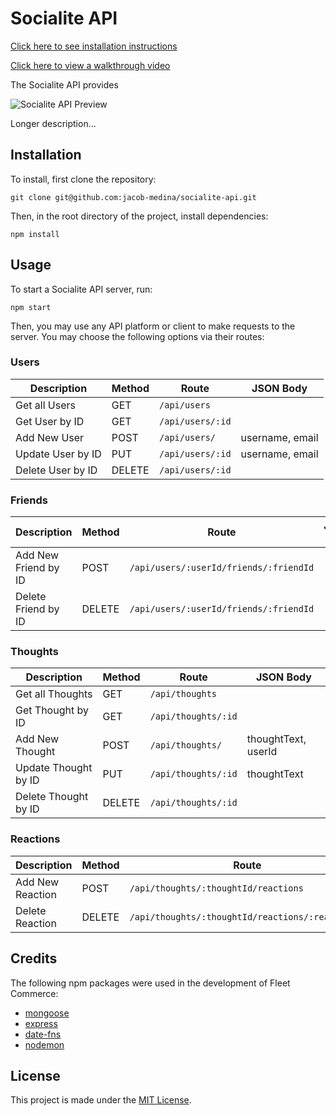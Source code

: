 # Socialite API

[Click here to see installation instructions](#installation)

[Click here to view a walkthrough video]()

The Socialite API provides 

![Socialite API Preview]()

Longer description...

## Installation

To install, first clone the repository:

    git clone git@github.com:jacob-medina/socialite-api.git

Then, in the root directory of the project, install dependencies:

    npm install


## Usage

To start a Socialite API server, run:

    npm start

Then, you may use any API platform or client to make requests to the server. You may choose the following options via their routes:

### Users

| Description | Method | Route | JSON Body |
| --- | --- | --- | --- |
| Get all Users | GET | `/api/users` | |
| Get User by ID | GET | `/api/users/:id` | |
| Add New User | POST | `/api/users/` | username, email |
| Update User by ID | PUT | `/api/users/:id` | username, email |
| Delete User by ID | DELETE | `/api/users/:id` | |

### Friends

| Description | Method | Route | JSON Body |
| --- | --- | --- | --- |
| Add New Friend by ID | POST | `/api/users/:userId/friends/:friendId` | |
| Delete Friend by ID | DELETE | `/api/users/:userId/friends/:friendId` | |

### Thoughts

| Description | Method | Route | JSON Body |
| --- | --- | --- | --- |
| Get all Thoughts | GET | `/api/thoughts` | |
| Get Thought by ID | GET | `/api/thoughts/:id` | |
| Add New Thought | POST | `/api/thoughts/` | thoughtText, userId |
| Update Thought by ID | PUT | `/api/thoughts/:id` | thoughtText |
| Delete Thought by ID | DELETE | `/api/thoughts/:id` | |

### Reactions

| Description | Method | Route | JSON Body |
| --- | --- | --- | --- |
| Add New Reaction | POST | `/api/thoughts/:thoughtId/reactions` | reactionBody, userId |
| Delete Reaction | DELETE | `/api/thoughts/:thoughtId/reactions/:reactionId` | |


## Credits

The following npm packages were used in the development of Fleet Commerce:

- [mongoose](https://www.npmjs.com/package/mongoose)
- [express](https://www.npmjs.com/package/express)
- [date-fns](https://www.npmjs.com/package/date-fns)
- [nodemon](https://www.npmjs.com/package/nodemon)


## License

This project is made under the [MIT License](./LICENSE).